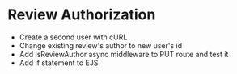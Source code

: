 # Review Authorization

- Create a second user with cURL
- Change existing review's author to new user's id
- Add isReviewAuthor async middleware to PUT route and test it
- Add if statement to EJS